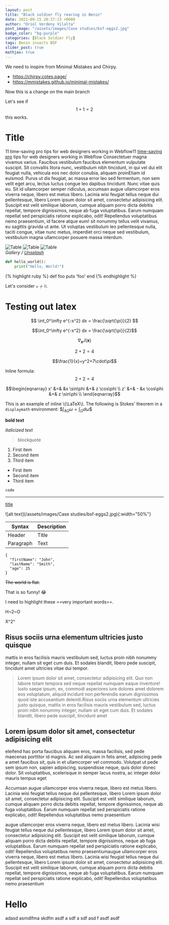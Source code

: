 ```yaml
---
layout: post
title: "Black soldier fly rearing in Benin"
date: 2021-09-15 20:37:13 +0600
author: "Oriol Verdeny Vilalta"
post_image: "/assets/images/Case studies/bsf-eggs2.jpg"
badge_color: "bg-purple"
categories: [Black Soldier Fly]
tags: Benin insects BSF
slider_post: true
mathjax: true
---
```



We need to inspire from Minimal Mistakes and Chirpy.

* https://chirpy.cotes.page/
* https://mmistakes.github.io/minimal-mistakes/


Now this is a change on the main branch

Let's see if $$1+1=2$$ this works.

# Title

11 time-saving pro tips for web designers working in Webflow11 <a href="#">time-saving pro</a> tips for web designers working in Webflow Consectetuer magna vivamus varius. Faucibus vestibulum faucibus elementum vulputate suscipit. Sit convallis litora nunc, vestibulum nibh tincidunt, in qui vel dui elit feugiat nulla, vehicula eos nec dolor conubia, aliquam proinEtiam id euismod. Purus ut dis feugiat, ac massa error leo sed fermentum, non sem velit eget arcu, lectus luctus congue leo dapibus tincidunt. Nunc vitae quis eu. Sit id ullamcorper semper ridiculus, accumsan augue ullamcorper eros viverra neque, libero est metus libero. Lacinia wisi feugiat tellus neque dui pellentesque, libero Lorem ipsum dolor sit amet, consectetur adipisicing elit. Suscipit est velit similique laborum, cumque aliquam porro dicta debitis repellat, tempore dignissimos, neque ab fuga voluptatibus. Earum numquam repellat sed perspiciatis ratione explicabo, odit! Repellendus voluptatibus nemo praesentium, id facere atque eum! sit nonummy tellus velit vivamus, eu sagittis gravida ut ante. Ut voluptas vestibulum leo pellentesque nulla, taciti congue, vitae nunc metus, imperdiet orci neque sed vestibulum, vestibulum magna ullamcorper posuere massa interdum.


<div class="gallery-box">
  <div class="gallery">
    <img src="/assets/images/Case studies/bsf-eggs2.jpg" loading="lazy" alt="Table">
    <img src="/assets/images/Case studies/bsf-eggs2.jpg" loading="lazy" alt="Table">
    <img src="/assets/images/Case studies/bsf-eggs2.jpg" loading="lazy" alt="Table">
  </div>
  <em>Gallery / <a href="https://unsplash.com/" target="_blank">Unsplash</a></em>
</div>


```python
def hello_world():
    print("Hello, World!")
```

{% highlight ruby %}
def foo
  puts 'foo'
end
{% endhighlight %}

Let's consider <math><mi>a</mi><mo>≠</mo><mn>0</mn></math>.

# Testing out latex

$$
\int_0^\infty e^{-x^2} dx = \frac{\sqrt{\pi}}{2}
$$

$$\int_0^\infty e^{-x^2} dx = \frac{\sqrt{\pi}}{2}$$

$$\nabla_\boldsymbol{x} J(\boldsymbol{x})$$

$$2+2=4$$

$$\frac{1}{x}=y^2+7\cdot\pi$$

Inline formula: $$2+2=4$$

$$\begin{eqnarray}
x' &=& &x \sin\phi &+& z \cos\phi \\
z' &=& - &x \cos\phi &+& z \sin\phi \\
\end{eqnarray}$$


This is an example of inline \\(\LaTeX\\). The following is Stokes' theorem in a
`displaymath` environment: \$$\int_{\partial \Omega} \omega = \int_{\Omega} d\omega\$$


**bold text**

*italicized text*

> blockquote

1. First item
2. Second item
3. Third item

- First item
- Second item
- Third item

`code`

---

[title](https://www.example.com)

![alt text](/assets/images/Case studies/bsf-eggs2.jpg){:width="50%"}

| Syntax | Description |
| ----------- | ----------- |
| Header | Title |
| Paragraph | Text | 

```
{
  "firstName": "John",
  "lastName": "Smith",
  "age": 25
}
``` 

~~The world is flat.~~

That is so funny! :joy: 

I need to highlight these ==very important words==. 

H~2~O 

X^2^ 

## Risus sociis urna elementum ultricies justo quisque

mattis in eros facilisis mauris vestibulum sed, luctus proin nibh nonummy integer, nullam sit eget cum duis. Et sodales blandit, libero pede suscipit, tincidunt amet ultricies vitae dui tempor.

<blockquote class="blockquote single-quote">
  Lorem ipsum dolor sit amet, consectetur adipisicing elit. Quo non labore totam tempora sed neque repellat numquam eaque inventore! Iusto saepe ipsum, ex, commodi asperiores iure dolores amet dolorem eos voluptatum, aliquid incidunt non perferendis earum dignissimos quod iste accusantium deleniti.Risus sociis urna elementum ultricies justo quisque, mattis in eros facilisis mauris vestibulum sed, luctus proin nibh nonummy integer, nullam sit eget cum duis. Et sodales blandit, libero pede suscipit, tincidunt amet
</blockquote>

## Lorem ipsum dolor sit amet, consectetur adipisicing elit
eleifend hac porta faucibus aliquam eros, massa facilisis, sed pede maecenas porttitor id magnis. Ac sed aliquam in felis amet, adipiscing pede a amet faucibus sit, quis in et ullamcorper vel commodo. Volutpat ut pede sem ipsum non, sapien adipiscing, suspendisse neque, quis dolor donec dolor. Sit voluptatibus, scelerisque in semper lacus nostra, ac integer dolor mauris tempus eget

Accumsan augue ullamcorper eros viverra neque, libero est metus libero. Lacinia wisi feugiat tellus neque dui pellentesque, libero Lorem ipsum dolor sit amet, consectetur adipisicing elit. Suscipit est velit similique laborum, cumque aliquam porro dicta debitis repellat, tempore dignissimos, neque ab fuga voluptatibus. Earum numquam repellat sed perspiciatis ratione explicabo, odit! Repellendus voluptatibus nemo praesentium

augue ullamcorper eros viverra neque, libero est metus libero. Lacinia wisi feugiat tellus neque dui pellentesque, libero Lorem ipsum dolor sit amet, consectetur adipisicing elit. Suscipit est velit similique laborum, cumque aliquam porro dicta debitis repellat, tempore dignissimos, neque ab fuga voluptatibus. Earum numquam repellat sed perspiciatis ratione explicabo, odit! Repellendus voluptatibus nemo praesentiumaugue ullamcorper eros viverra neque, libero est metus libero. Lacinia wisi feugiat tellus neque dui pellentesque, libero Lorem ipsum dolor sit amet, consectetur adipisicing elit. Suscipit est velit similique laborum, cumque aliquam porro dicta debitis repellat, tempore dignissimos, neque ab fuga voluptatibus. Earum numquam repellat sed perspiciatis ratione explicabo, odit! Repellendus voluptatibus nemo praesentium



# Hello

adasd asmdlfma skdfm 
asdf a
sdf a
sdf 
asd
f
asdf 
asdf
